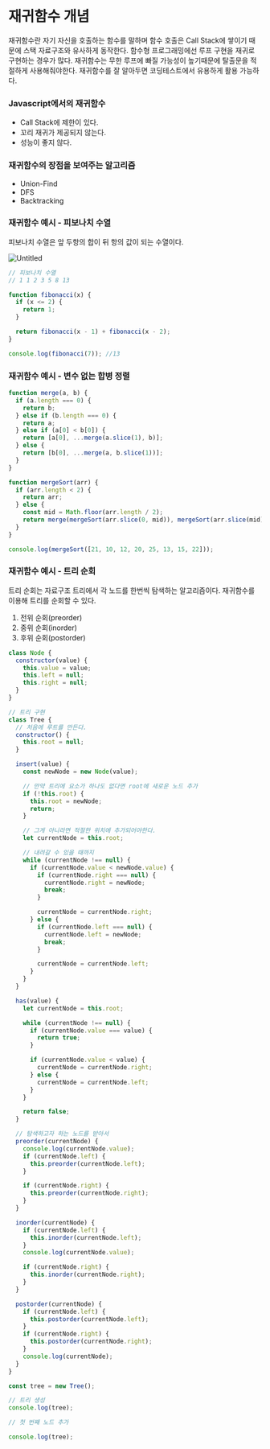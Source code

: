 # 재귀함수 개념

재귀함수란 자기 자신을 호출하는 함수를 말하며 함수 호출은 Call Stack에 쌓이기 때문에 스택 자료구조와 유사하게 동작한다.
함수형 프로그래밍에선 루프 구현을 재귀로 구현하는 경우가 많다. 재귀함수는 무한 루프에 빠질 가능성이 높기때문에 탈출문을 적절하게 사용해줘야한다. 재귀함수를 잘 알아두면 코딩테스트에서 유용하게 활용 가능하다.

### Javascript에서의 재귀함수

- Call Stack에 제한이 있다.
- 꼬리 재귀가 제공되지 않는다.
- 성능이 좋지 않다.

### 재귀함수의 장점을 보여주는 알고리즘

- Union-Find
- DFS
- Backtracking

### 재귀함수 예시 - 피보나치 수열

피보나치 수열은 앞 두항의 합이 뒤 항의 값이 되는 수열이다.

![Untitled](https://distinct-boursin-9c6.notion.site/image/https%3A%2F%2Fprod-files-secure.s3.us-west-2.amazonaws.com%2Fd3cf9fec-22fc-4497-8749-8a20369906be%2F370ecab6-577b-4684-a819-5f69d24f1652%2FUntitled.png?table=block&id=1fbd9ee9-19cb-4c9b-a7a8-c8a0b608f217&spaceId=d3cf9fec-22fc-4497-8749-8a20369906be&width=770&userId=&cache=v2)

```jsx
// 피보나치 수열
// 1 1 2 3 5 8 13

function fibonacci(x) {
  if (x <= 2) {
    return 1;
  }

  return fibonacci(x - 1) + fibonacci(x - 2);
}

console.log(fibonacci(7)); //13
```

### 재귀함수 예시 - 변수 없는 합병 정렬

```jsx
function merge(a, b) {
  if (a.length === 0) {
    return b;
  } else if (b.length === 0) {
    return a;
  } else if (a[0] < b[0]) {
    return [a[0], ...merge(a.slice(1), b)];
  } else {
    return [b[0], ...merge(a, b.slice(1))];
  }
}

function mergeSort(arr) {
  if (arr.length < 2) {
    return arr;
  } else {
    const mid = Math.floor(arr.length / 2);
    return merge(mergeSort(arr.slice(0, mid)), mergeSort(arr.slice(mid)));
  }
}

console.log(mergeSort([21, 10, 12, 20, 25, 13, 15, 22]));
```

### 재귀함수 예시 - 트리 순회

트리 순회는 자료구조 트리에서 각 노드를 한번씩 탐색하는 알고리즘이다. 재귀함수를 이용해 트리를 순회할 수 있다.

1. 전위 순회(preorder)
2. 중위 순회(inorder)
3. 후위 순회(postorder)

```jsx
class Node {
  constructor(value) {
    this.value = value;
    this.left = null;
    this.right = null;
  }
}

// 트리 구현
class Tree {
  // 처음에 루트를 만든다.
  constructor() {
    this.root = null;
  }

  insert(value) {
    const newNode = new Node(value);

    // 만약 트리에 요소가 하나도 없다면 root에 새로운 노드 추가
    if (!this.root) {
      this.root = newNode;
      return;
    }

    // 그게 아니라면 적절한 위치에 추가되어야한다.
    let currentNode = this.root;

    // 내려갈 수 있을 때까지
    while (currentNode !== null) {
      if (currentNode.value < newNode.value) {
        if (currentNode.right === null) {
          currentNode.right = newNode;
          break;
        }

        currentNode = currentNode.right;
      } else {
        if (currentNode.left === null) {
          currentNode.left = newNode;
          break;
        }

        currentNode = currentNode.left;
      }
    }
  }

  has(value) {
    let currentNode = this.root;

    while (currentNode !== null) {
      if (currentNode.value === value) {
        return true;
      }

      if (currentNode.value < value) {
        currentNode = currentNode.right;
      } else {
        currentNode = currentNode.left;
      }
    }

    return false;
  }

  // 탐색하고자 하는 노드를 받아서
  preorder(currentNode) {
    console.log(currentNode.value);
    if (currentNode.left) {
      this.preorder(currentNode.left);
    }

    if (currentNode.right) {
      this.preorder(currentNode.right);
    }
  }

  inorder(currentNode) {
    if (currentNode.left) {
      this.inorder(currentNode.left);
    }
    console.log(currentNode.value);

    if (currentNode.right) {
      this.inorder(currentNode.right);
    }
  }

  postorder(currentNode) {
    if (currentNode.left) {
      this.postorder(currentNode.left);
    }
    if (currentNode.right) {
      this.postorder(currentNode.right);
    }
    console.log(currentNode);
  }
}

const tree = new Tree();

// 트리 생성
console.log(tree);

// 첫 번째 노드 추가

console.log(tree);
```
